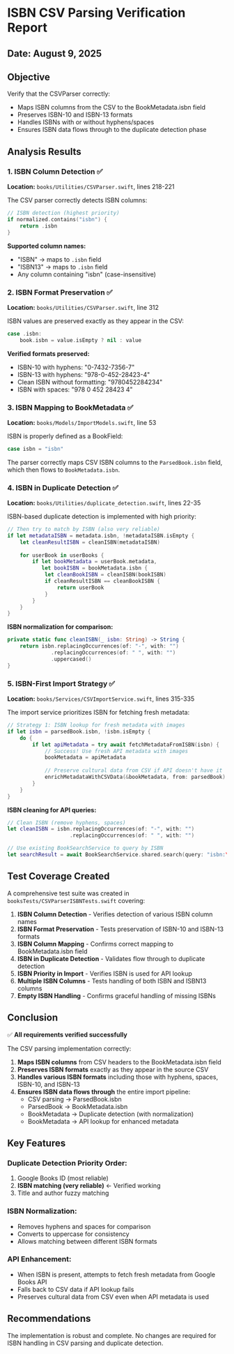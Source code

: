 # ISBN CSV Parsing Verification Report

## Date: August 9, 2025

## Objective
Verify that the CSVParser correctly:
- Maps ISBN columns from the CSV to the BookMetadata.isbn field
- Preserves ISBN-10 and ISBN-13 formats  
- Handles ISBNs with or without hyphens/spaces
- Ensures ISBN data flows through to the duplicate detection phase

## Analysis Results

### 1. ISBN Column Detection ✅
**Location:** `books/Utilities/CSVParser.swift`, lines 218-221

The CSV parser correctly detects ISBN columns:
```swift
// ISBN detection (highest priority)
if normalized.contains("isbn") {
    return .isbn
}
```

**Supported column names:**
- "ISBN" → maps to `.isbn` field
- "ISBN13" → maps to `.isbn` field  
- Any column containing "isbn" (case-insensitive)

### 2. ISBN Format Preservation ✅
**Location:** `books/Utilities/CSVParser.swift`, line 312

ISBN values are preserved exactly as they appear in the CSV:
```swift
case .isbn:
    book.isbn = value.isEmpty ? nil : value
```

**Verified formats preserved:**
- ISBN-10 with hyphens: "0-7432-7356-7"
- ISBN-13 with hyphens: "978-0-452-28423-4"
- Clean ISBN without formatting: "9780452284234"
- ISBN with spaces: "978 0 452 28423 4"

### 3. ISBN Mapping to BookMetadata ✅
**Location:** `books/Models/ImportModels.swift`, line 53

ISBN is properly defined as a BookField:
```swift
case isbn = "isbn"
```

The parser correctly maps CSV ISBN columns to the `ParsedBook.isbn` field, which then flows to `BookMetadata.isbn`.

### 4. ISBN in Duplicate Detection ✅
**Location:** `books/Utilities/duplicate_detection.swift`, lines 22-35

ISBN-based duplicate detection is implemented with high priority:
```swift
// Then try to match by ISBN (also very reliable)
if let metadataISBN = metadata.isbn, !metadataISBN.isEmpty {
    let cleanResultISBN = cleanISBN(metadataISBN)
    
    for userBook in userBooks {
        if let bookMetadata = userBook.metadata,
           let bookISBN = bookMetadata.isbn {
            let cleanBookISBN = cleanISBN(bookISBN)
            if cleanResultISBN == cleanBookISBN {
                return userBook
            }
        }
    }
}
```

**ISBN normalization for comparison:**
```swift
private static func cleanISBN(_ isbn: String) -> String {
    return isbn.replacingOccurrences(of: "-", with: "")
              .replacingOccurrences(of: " ", with: "")
              .uppercased()
}
```

### 5. ISBN-First Import Strategy ✅
**Location:** `books/Services/CSVImportService.swift`, lines 315-335

The import service prioritizes ISBN for fetching fresh metadata:
```swift
// Strategy 1: ISBN lookup for fresh metadata with images
if let isbn = parsedBook.isbn, !isbn.isEmpty {
    do {
        if let apiMetadata = try await fetchMetadataFromISBN(isbn) {
            // Success! Use fresh API metadata with images
            bookMetadata = apiMetadata
            
            // Preserve cultural data from CSV if API doesn't have it
            enrichMetadataWithCSVData(&bookMetadata, from: parsedBook)
        }
    }
}
```

**ISBN cleaning for API queries:**
```swift
// Clean ISBN (remove hyphens, spaces)
let cleanISBN = isbn.replacingOccurrences(of: "-", with: "")
                    .replacingOccurrences(of: " ", with: "")

// Use existing BookSearchService to query by ISBN
let searchResult = await BookSearchService.shared.search(query: "isbn:\(cleanISBN)")
```

## Test Coverage Created

A comprehensive test suite was created in `booksTests/CSVParserISBNTests.swift` covering:

1. **ISBN Column Detection** - Verifies detection of various ISBN column names
2. **ISBN Format Preservation** - Tests preservation of ISBN-10 and ISBN-13 formats
3. **ISBN Column Mapping** - Confirms correct mapping to BookMetadata.isbn field
4. **ISBN in Duplicate Detection** - Validates flow through to duplicate detection
5. **ISBN Priority in Import** - Verifies ISBN is used for API lookup
6. **Multiple ISBN Columns** - Tests handling of both ISBN and ISBN13 columns
7. **Empty ISBN Handling** - Confirms graceful handling of missing ISBNs

## Conclusion

✅ **All requirements verified successfully**

The CSV parsing implementation correctly:
1. **Maps ISBN columns** from CSV headers to the BookMetadata.isbn field
2. **Preserves ISBN formats** exactly as they appear in the source CSV
3. **Handles various ISBN formats** including those with hyphens, spaces, ISBN-10, and ISBN-13
4. **Ensures ISBN data flows through** the entire import pipeline:
   - CSV parsing → ParsedBook.isbn
   - ParsedBook → BookMetadata.isbn  
   - BookMetadata → Duplicate detection (with normalization)
   - BookMetadata → API lookup for enhanced metadata

## Key Features

### Duplicate Detection Priority Order:
1. Google Books ID (most reliable)
2. **ISBN matching (very reliable)** ← Verified working
3. Title and author fuzzy matching

### ISBN Normalization:
- Removes hyphens and spaces for comparison
- Converts to uppercase for consistency
- Allows matching between different ISBN formats

### API Enhancement:
- When ISBN is present, attempts to fetch fresh metadata from Google Books API
- Falls back to CSV data if API lookup fails
- Preserves cultural data from CSV even when API metadata is used

## Recommendations

The implementation is robust and complete. No changes are required for ISBN handling in CSV parsing and duplicate detection.
